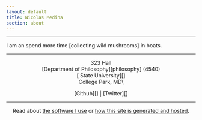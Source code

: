 ```yaml
---
layout: default
title: Nicolas Medina
section: about
---
```


* * * * *

<p style="text-align: justify">
I am an  spend more time [collecting wild
mushrooms] in boats.
</p>

* * * * *

<div style="text-align:center">

323 Hall\
[Department of Philosophy][philosophy] (4540)\
[ State University][]\
College Park, MD\

[Github][] | [Twitter][]

* * * * *

Read about
[the software I use][] or [how this site is generated and hosted][].

</div>

  [the software I use]: /software
  [how this site is generated and hosted]: /site
